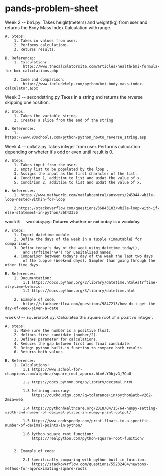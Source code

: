 # pands-problem-sheet

Week 2 -- bmi.py:
    Takes height(meters) and weight(kg) from user and returns the Body Mass Index Calculation with range.

    A. Steps:
        1. Takes in values from user.
        2. Performs calculations.
        3. Returns results.

    B. References:
        1. Calculations:
            https://www.thecalculatorsite.com/articles/health/bmi-formula-for-bmi-calculations.php

        2. Code and comparison:
            https://www.includehelp.com/python/bmi-body-mass-index-calculator.aspx



Week 3 -- secondstring.py
    Takes in a string and returns the reverse skipping one position.

    A: Steps:
        1. Takes the variable string.
        2. Creates a slice from the end of the string

    B. References:
        1. https://www.w3schools.com/python/python_howto_reverse_string.asp



Week 4 -- collatz.py
    Takes integer from user. Performs calculation depending on wheter it's odd or even until result is 0.

    A. Steps:
        1. Takes input from the user.
        2. empty list to be populated by the loop .
        3. Assigns the input as the first character of the list.
        4. Condition 1, addition to list and updat the value of x.
        5. Condition 2, addition to list and updat the value of x.

    B. References:
        1. https://www.mathworks.com/matlabcentral/answers/246944-while-loop-nested-within-for-loop

        2.https://stackoverflow.com/questions/36843103/while-loop-with-if-else-statement-in-python/36843356



week 5 -- weekday.py:
    Returns whether or not today is a weekday.

    A. steps: 
        1. Import datetime module.
        2. Define the days of the week in a tupple (immutable) for comparison.
        3. Define today's day of the week using datetime.today(), 
            and strftime('%A') for Capitalized names.
        4. Comparison between today's day of the week the last two days
            of the tupple (Weekend days). Simpler than going through the other five days.

    B. References:
        1. Documentation:
            1.1 https://docs.python.org/2/library/datetime.html#strftime-strptime-behavior
            1.2 https://docs.python.org/3/library/datetime.html
        
        2. Example of code:
            https://stackoverflow.com/questions/9847213/how-do-i-get-the-day-of-week-given-a-date



week 6 -- squareroot.py:
    Calculates the square root of a positive integer.

    A. steps:
        1. Make sure the number is a positive float.
        2. defines first candidate (number/2).
        3. Defines parameter for calculations.
        4. Reduces the gap between first and final candidate.
        5. Brings python built-in function to compare both results.
        6. Returns both values

    B. References:
        1. Calculations:
            1.1 https://www.school-for-champions.com/algebra/square_root_approx.htm#.YDbjvGj7QuU

            1.2 https://docs.python.org/3/library/decimal.html

            1.3 Defining accuracy: 
                https://duckduckgo.com/?q=tolerance+in+python&atb=v262-2&ia=web

            1.4 https://pythonhealthcare.org/2018/04/15/64-numpy-setting-width-and-number-of-decimal-places-in-numpy-print-output/

            1.5 https://www.codespeedy.com/print-floats-to-a-specific-number-of-decimal-points-in-python/

            1.6 Python square root function: 
                https://realpython.com/python-square-root-function/


        2. Example of code:

            2.1 Specifically comparing with python buil-in function:
                https://stackoverflow.com/questions/55232484/newtons-method-for-approximating-square-roots